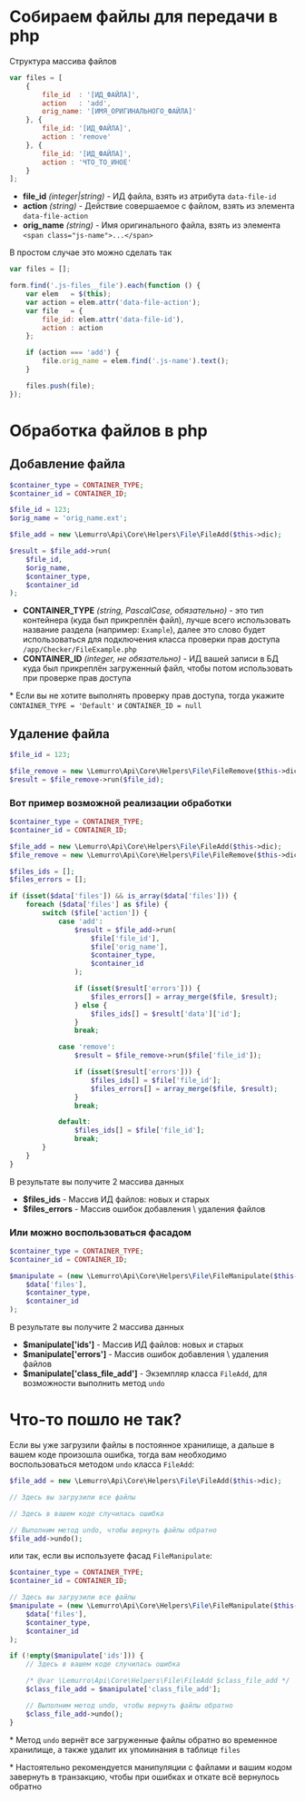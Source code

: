 # Собираем файлы для передачи в php
Структура массива файлов
```javascript
var files = [
    {
        file_id  : '[ИД_ФАЙЛА]',
        action   : 'add',
        orig_name: '[ИМЯ_ОРИГИНАЛЬНОГО_ФАЙЛА]'
    }, {
        file_id: '[ИД_ФАЙЛА]',
        action : 'remove'
    }, {
        file_id: '[ИД_ФАЙЛА]',
        action : 'ЧТО_ТО_ИНОЕ'
    }
];
```
- **file_id** *(integer|string)* - ИД файла, взять из атрибута `data-file-id`
- **action** *(string)* - Действие совершаемое с файлом, взять из элемента `data-file-action`
- **orig_name** *(string)* - Имя оригинального файла, взять из элемента `<span class="js-name">...</span>`

В простом случае это можно сделать так
```javascript
var files = [];

form.find('.js-files__file').each(function () {
    var elem   = $(this);
    var action = elem.attr('data-file-action');
    var file   = {
        file_id: elem.attr('data-file-id'),
        action : action
    };

    if (action === 'add') {
        file.orig_name = elem.find('.js-name').text();
    }

    files.push(file);
});
```

# Обработка файлов в php

## Добавление файла
```php
$container_type = CONTAINER_TYPE;
$container_id = CONTAINER_ID;

$file_id = 123;
$orig_name = 'orig_name.ext';

$file_add = new \Lemurro\Api\Core\Helpers\File\FileAdd($this->dic);

$result = $file_add->run(
    $file_id,
    $orig_name,
    $container_type,
    $container_id
);
```
- **CONTAINER_TYPE** *(string, PascalCase, обязательно)* - это тип контейнера (куда был прикреплён файл), лучше всего использовать название раздела (например: `Example`), далее это слово будет использоваться для подключения класса проверки прав доступа `/app/Checker/FileExample.php`
- **CONTAINER_ID** *(integer, не обязательно)* - ИД вашей записи в БД куда был прикреплён загруженный файл, чтобы потом использовать при проверке прав доступа

\* Если вы не хотите выполнять проверку прав доступа, тогда укажите `CONTAINER_TYPE = 'Default'` и `CONTAINER_ID = null`

## Удаление файла
```php
$file_id = 123;

$file_remove = new \Lemurro\Api\Core\Helpers\File\FileRemove($this->dic);
$result = $file_remove->run($file_id);
```

### Вот пример возможной реализации обработки
```php
$container_type = CONTAINER_TYPE;
$container_id = CONTAINER_ID;

$file_add = new \Lemurro\Api\Core\Helpers\File\FileAdd($this->dic);
$file_remove = new \Lemurro\Api\Core\Helpers\File\FileRemove($this->dic);

$files_ids = [];
$files_errors = [];

if (isset($data['files']) && is_array($data['files'])) {
    foreach ($data['files'] as $file) {
        switch ($file['action']) {
            case 'add':
                $result = $file_add->run(
                    $file['file_id'],
                    $file['orig_name'],
                    $container_type,
                    $container_id
                );

                if (isset($result['errors'])) {
                    $files_errors[] = array_merge($file, $result);
                } else {
                    $files_ids[] = $result['data']['id'];
                }
                break;

            case 'remove':
                $result = $file_remove->run($file['file_id']);

                if (isset($result['errors'])) {
                    $files_ids[] = $file['file_id'];
                    $files_errors[] = array_merge($file, $result);
                }
                break;

            default:
                $files_ids[] = $file['file_id'];
                break;
        }
    }
}
```
В результате вы получите 2 массива данных
- **$files_ids** - Массив ИД файлов: новых и старых
- **$files_errors** - Массив ошибок добавления \ удаления файлов

### Или можно воспользоваться фасадом
```php
$container_type = CONTAINER_TYPE;
$container_id = CONTAINER_ID;

$manipulate = (new \Lemurro\Api\Core\Helpers\File\FileManipulate($this->dic))->run(
    $data['files'],
    $container_type,
    $container_id
);
```
В результате вы получите 2 массива данных
- **$manipulate['ids']** - Массив ИД файлов: новых и старых
- **$manipulate['errors']** - Массив ошибок добавления \ удаления файлов
- **$manipulate['class_file_add']** - Экземпляр класса `FileAdd`, для возможности выполнить метод `undo`

# Что-то пошло не так?
Если вы уже загрузили файлы в постоянное хранилище, а дальше в вашем коде произошла ошибка, тогда вам необходимо воспользоваться методом `undo` класса `FileAdd`:
```php
$file_add = new \Lemurro\Api\Core\Helpers\File\FileAdd($this->dic);

// Здесь вы загрузили все файлы

// Здесь в вашем коде случилась ошибка

// Выполним метод undo, чтобы вернуть файлы обратно
$file_add->undo();
```
или так, если вы используете фасад `FileManipulate`:
```php
$container_type = CONTAINER_TYPE;
$container_id = CONTAINER_ID;

// Здесь вы загрузили все файлы
$manipulate = (new \Lemurro\Api\Core\Helpers\File\FileManipulate($this->dic))->run(
    $data['files'],
    $container_type,
    $container_id
);

if (!empty($manipulate['ids'])) {
    // Здесь в вашем коде случилась ошибка

    /* @var \Lemurro\Api\Core\Helpers\File\FileAdd $class_file_add */
    $class_file_add = $manipulate['class_file_add'];

    // Выполним метод undo, чтобы вернуть файлы обратно
    $class_file_add->undo();
}
```
\* Метод `undo` вернёт все загруженные файлы обратно во временное хранилище, а также удалит их упоминания в таблице `files`

\* Настоятельно рекомендуется манипуляции с файлами и вашим кодом завернуть в транзакцию, чтобы при ошибках и откате всё вернулось обратно